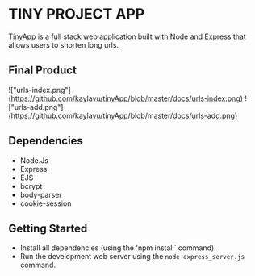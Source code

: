 # TINY PROJECT APP 

TinyApp is a full stack web application built with Node and Express that allows users to
shorten long urls. 

## Final Product 
!["urls-index.png"] (https://github.com/kaylavu/tinyApp/blob/master/docs/urls-index.png)
!["urls-add.png"] (https://github.com/kaylavu/tinyApp/blob/master/docs/urls-add.png)


## Dependencies 

- Node.Js 
- Express
- EJS 
- bcrypt 
- body-parser 
- cookie-session 

## Getting Started 
- Install all dependencies (using the 'npm install` command). 
- Run the development web server using the `node express_server.js` command. 

